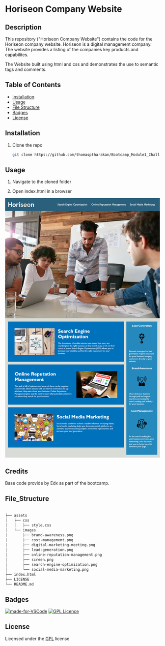 # Horiseon Company Website 

## Description

This repository ("Horiseon Company Website") contains the code for the Horiseon company website. Horiseon is a digital management company. The website provides a listing of the companies key products and capabilites.

The Website built using html and css and demonstrates the use to semantic tags and comments.


## Table of Contents

- [Installation](#installation)
- [Usage](#usage)
- [File Structure](#file_structure)
- [Badges](#badges)
- [License](#license)

## Installation

1. Clone the repo
   ```sh
   git clone https://github.com/thomasptharakan/Bootcamp_Module1_Challenge
   
   ```


## Usage

1. Navigate to the cloned folder

2. Open index.html in a browser

![ScreenShot](assets/images/screen.png)


## Credits

Base code provide by Edx as part of the bootcamp.


## File_Structure
```

├── assets
│   ├── css
│   │   ├── style.css
│   └── images
│       ├── brand-awareness.png
│       ├── cost-management.png
│       ├── digital-marketing-meeting.png
│       ├── lead-generation.png
│       ├── online-reputation-management.png
│       ├── screen.png
│       ├── search-engine-optimization.png
│       └── social-media-marketing.png
├── index.html
├── LICENSE
└── README.md
```

## Badges

[![made-for-VSCode](https://img.shields.io/badge/Made%20for-VSCode-1f425f.svg)](https://code.visualstudio.com/)
[![GPL Licence](https://badges.frapsoft.com/os/gpl/gpl.svg?v=103)](https://opensource.org/licenses/GPL-3.0/)  


## License

Licensed under the [GPL](LICENSE.txt) license



